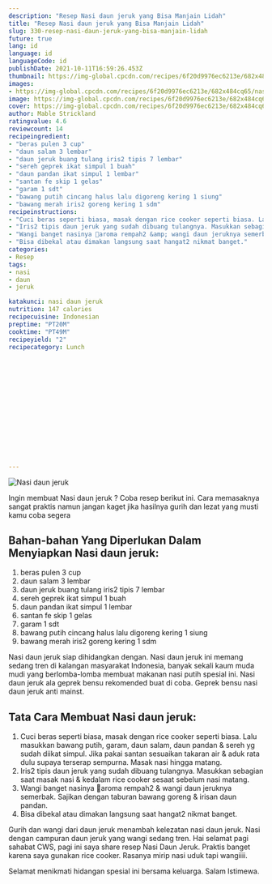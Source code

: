 ```yaml
---
description: "Resep Nasi daun jeruk yang Bisa Manjain Lidah"
title: "Resep Nasi daun jeruk yang Bisa Manjain Lidah"
slug: 330-resep-nasi-daun-jeruk-yang-bisa-manjain-lidah
future: true
lang: id
language: id
languageCode: id
publishDate: 2021-10-11T16:59:26.453Z 
thumbnail: https://img-global.cpcdn.com/recipes/6f20d9976ec6213e/682x484cq65/nasi-daun-jeruk-foto-resep-utama.png
images:
- https://img-global.cpcdn.com/recipes/6f20d9976ec6213e/682x484cq65/nasi-daun-jeruk-foto-resep-utama.png
image: https://img-global.cpcdn.com/recipes/6f20d9976ec6213e/682x484cq65/nasi-daun-jeruk-foto-resep-utama.png
cover: https://img-global.cpcdn.com/recipes/6f20d9976ec6213e/682x484cq65/nasi-daun-jeruk-foto-resep-utama.png
author: Mable Strickland
ratingvalue: 4.6
reviewcount: 14
recipeingredient:
- "beras pulen 3 cup"
- "daun salam 3 lembar"
- "daun jeruk buang tulang iris2 tipis 7 lembar"
- "sereh geprek ikat simpul 1 buah"
- "daun pandan ikat simpul 1 lembar"
- "santan fe skip 1 gelas"
- "garam 1 sdt"
- "bawang putih cincang halus lalu digoreng kering 1 siung"
- "bawang merah iris2 goreng kering 1 sdm"
recipeinstructions:
- "Cuci beras seperti biasa, masak dengan rice cooker seperti biasa. Lalu masukkan bawang putih, garam, daun salam, daun pandan &amp; sereh yg sudah diikat simpul. Jika pakai santan sesuaikan takaran air &amp; aduk rata dulu supaya terserap sempurna. Masak nasi hingga matang."
- "Iris2 tipis daun jeruk yang sudah dibuang tulangnya. Masukkan sebagian saat masak nasi &amp; kedalam rice cooker sesaat sebelum nasi matang."
- "Wangi banget nasinya 🥰aroma rempah2 &amp; wangi daun jeruknya semerbak. Sajikan dengan taburan bawang goreng &amp; irisan daun pandan."
- "Bisa dibekal atau dimakan langsung saat hangat2 nikmat banget."
categories:
- Resep
tags:
- nasi
- daun
- jeruk

katakunci: nasi daun jeruk 
nutrition: 147 calories
recipecuisine: Indonesian
preptime: "PT20M"
cooktime: "PT49M"
recipeyield: "2"
recipecategory: Lunch


     
    
    
    
    
    
    
    
    
    
    
      
    
---
```



![Nasi daun jeruk](https://img-global.cpcdn.com/recipes/6f20d9976ec6213e/682x484cq65/nasi-daun-jeruk-foto-resep-utama.png)

Ingin membuat Nasi daun jeruk ? Coba resep berikut ini. Cara memasaknya sangat praktis namun jangan kaget jika hasilnya gurih dan lezat yang musti kamu coba segera

<!--inarticleads1-->

## Bahan-bahan Yang Diperlukan Dalam Menyiapkan Nasi daun jeruk:

1. beras pulen 3 cup
1. daun salam 3 lembar
1. daun jeruk buang tulang iris2 tipis 7 lembar
1. sereh geprek ikat simpul 1 buah
1. daun pandan ikat simpul 1 lembar
1. santan fe skip 1 gelas
1. garam 1 sdt
1. bawang putih cincang halus lalu digoreng kering 1 siung
1. bawang merah iris2 goreng kering 1 sdm

Nasi daun jeruk siap dihidangkan dengan. Nasi daun jeruk ini memang sedang tren di kalangan masyarakat Indonesia, banyak sekali kaum muda mudi yang berlomba-lomba membuat makanan nasi putih spesial ini. Nasi daun jeruk ala geprek bensu rekomended buat di coba. Geprek bensu nasi daun jeruk anti mainst. 

<!--inarticleads2-->

## Tata Cara Membuat Nasi daun jeruk:

1. Cuci beras seperti biasa, masak dengan rice cooker seperti biasa. Lalu masukkan bawang putih, garam, daun salam, daun pandan &amp; sereh yg sudah diikat simpul. Jika pakai santan sesuaikan takaran air &amp; aduk rata dulu supaya terserap sempurna. Masak nasi hingga matang.
1. Iris2 tipis daun jeruk yang sudah dibuang tulangnya. Masukkan sebagian saat masak nasi &amp; kedalam rice cooker sesaat sebelum nasi matang.
1. Wangi banget nasinya 🥰aroma rempah2 &amp; wangi daun jeruknya semerbak. Sajikan dengan taburan bawang goreng &amp; irisan daun pandan.
1. Bisa dibekal atau dimakan langsung saat hangat2 nikmat banget.


Gurih dan wangi dari daun jeruk menambah kelezatan nasi daun jeruk. Nasi dengan campuran daun jeruk yang wangi sedang tren. Hai selamat pagi sahabat CWS, pagi ini saya share resep Nasi Daun Jeruk. Praktis banget karena saya gunakan rice cooker. Rasanya mirip nasi uduk tapi wangiiii. 

Selamat menikmati hidangan spesial ini bersama keluarga. Salam Istimewa.
